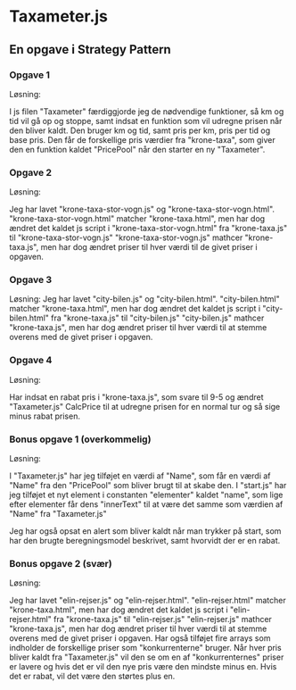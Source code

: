 # Taxameter.js
## En opgave i Strategy Pattern

### Opgave 1


Løsning:

I js filen "Taxameter" færdiggjorde jeg de nødvendige funktioner, så km og tid vil gå op og stoppe, samt indsat en funktion som vil udregne prisen når den bliver kaldt. Den bruger km og tid, samt pris per km, pris per tid og base pris.
Den får de forskellige pris værdier fra "krone-taxa", som giver den en funktion kaldet "PricePool" når den starter en ny "Taxameter". 

### Opgave 2
   

Løsning:

Jeg har lavet "krone-taxa-stor-vogn.js" og "krone-taxa-stor-vogn.html".
"krone-taxa-stor-vogn.html" matcher "krone-taxa.html", men har dog ændret det kaldet js script i "krone-taxa-stor-vogn.html" fra "krone-taxa.js" til "krone-taxa-stor-vogn.js"
"krone-taxa-stor-vogn.js" mathcer "krone-taxa.js", men har dog ændret priser til hver værdi til de givet priser i opgaven.

### Opgave 3
    
Løsning:
Jeg har lavet "city-bilen.js" og "city-bilen.html".
"city-bilen.html" matcher "krone-taxa.html", men har dog ændret det kaldet js script i "city-bilen.html" fra "krone-taxa.js" til "city-bilen.js"
"city-bilen.js" mathcer "krone-taxa.js", men har dog ændret priser til hver værdi til at stemme overens med de givet priser i opgaven.


### Opgave 4
    

Løsning:

Har indsat en rabat pris i "krone-taxa.js", som svare til 9-5 og ændret "Taxameter.js" CalcPrice til at udregne prisen for en normal tur og så sige minus rabat prisen.

### Bonus opgave 1 (overkommelig)
  

Løsning:

I "Taxameter.js" har jeg tilføjet en værdi af "Name", som får en værdi af "Name" fra den "PricePool" som bliver brugt til at skabe den. I "start.js" har jeg tilføjet et nyt element i constanten "elementer" kaldet "name", som lige efter elementer får dens "innerText" til at være det samme som værdien af "Name" fra "Taxameter.js"

Jeg har også opsat en alert som bliver kaldt når man trykker på start, som har den brugte beregningsmodel beskrivet, samt hvorvidt der er en rabat.

### Bonus opgave 2 (svær)
   
Løsning:

Jeg har lavet "elin-rejser.js" og "elin-rejser.html".
"elin-rejser.html" matcher "krone-taxa.html", men har dog ændret det kaldet js script i "elin-rejser.html" fra "krone-taxa.js" til "elin-rejser.js"
"elin-rejser.js" mathcer "krone-taxa.js", men har dog ændret priser til hver værdi til at stemme overens med de givet priser i opgaven. Har også tilføjet fire arrays som indholder de forskellige priser som "konkurrenterne" bruger. Når hver pris bliver kaldt fra "Taxameter.js" vil den se om en af "konkurrenternes" priser er lavere og hvis det er vil den nye pris være den mindste minus en. Hvis det er rabat, vil det være den størtes plus en.